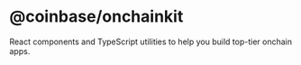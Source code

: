 # @coinbase/onchainkit

React components and TypeScript utilities to help you build top-tier onchain apps.
